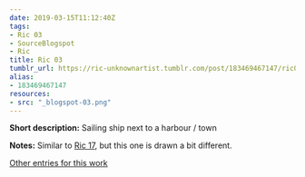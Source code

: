 ```yaml
---
date: 2019-03-15T11:12:40Z
tags:
- Ric 03
- SourceBlogspot
- Ric
title: Ric 03
tumblr_url: https://ric-unknownartist.tumblr.com/post/183469467147/ric03
alias:
- 183469467147
resources:
- src: "_blogspot-03.png"
---
```


**Short description:** Sailing ship next to a harbour / town

**Notes:** Similar to [Ric 17](/tags/ric-17), but this one is drawn a bit different.

[Other entries for this work](/tags/ric-03)
